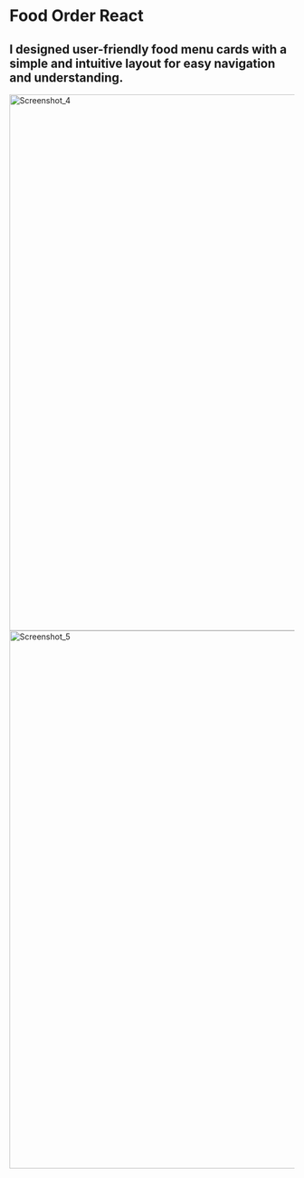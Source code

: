 # Food Order React
## I designed user-friendly food menu cards with a simple and intuitive layout for easy navigation and understanding.

<img width="946" alt="Screenshot_4" src="https://github.com/meliserban/food-order-react/assets/115101039/b5ef898f-89bf-4aa2-9e3b-0d620fc87e5e">

<img width="949" alt="Screenshot_5" src="https://github.com/meliserban/food-order-react/assets/115101039/eaa44f55-9418-46b6-81ee-d8f795c9aa37">
